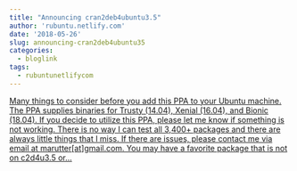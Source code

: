 ```yaml
---
title: "Announcing cran2deb4ubuntu3.5"
author: 'rubuntu.netlify.com'
date: '2018-05-26'
slug: announcing-cran2deb4ubuntu35
categories:
  - bloglink
tags:
  - rubuntunetlifycom
---
```


[Many things to consider before you add this PPA to your Ubuntu machine. The PPA supplies binaries for Trusty (14.04), Xenial (16.04), and Bionic (18.04). If you decide to utilize this PPA, please let me know if something is not working. There is no way I can test all 3,400+ packages and there are always little things that I miss. If there are issues, please contact me via email at marutter[at]gmail.com. You may have a favorite package that is not on c2d4u3.5 or...<click to read more>](http://rubuntu.netlify.com/post/2018-05-25-announcing-c2d4u3-5/)


